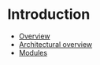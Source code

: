 # Introduction

* [Overview](introduction/overview.md)
* [Architectural overview](introduction/architectural\_overview.md)
* [Modules](introduction/modules.md)
